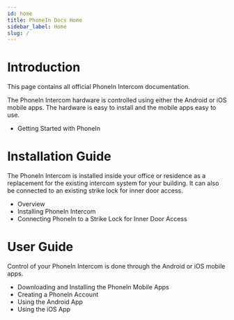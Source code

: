 ```yaml
---
id: home
title: PhoneIn Docs Home
sidebar_label: Home
slug: /
---
```


# Introduction

This page contains all official PhoneIn Intercom documentation.

The PhoneIn Intercom hardware is controlled using either the Android or iOS mobile apps. The hardware is easy to install and the mobile apps easy to use.

* Getting Started with PhoneIn

# Installation Guide

The PhoneIn Intercom is installed inside your office or residence as a replacement for the existing intercom system for your building. It can also be connected to an existing strike lock for inner door access.

* Overview
* Installing PhoneIn Intercom
* Connecting PhoneIn to a Strike Lock for Inner Door Access

# User Guide

Control of your PhoneIn Intercom is done through the Android or iOS mobile apps. 

* Downloading and Installing the PhoneIn Mobile Apps
* Creating a PhoneIn Account
* Using the Android App
* Using the iOS App
